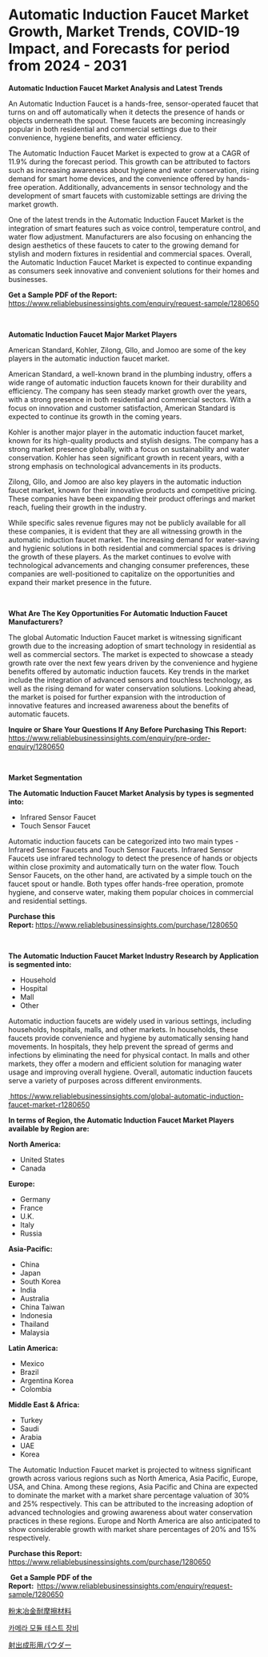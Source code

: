 <p><h1>Automatic Induction Faucet Market Growth, Market Trends, COVID-19 Impact, and Forecasts for period from 2024 - 2031</h1></p><p><strong>Automatic Induction Faucet Market Analysis and Latest Trends</strong></p>
<p><p>An Automatic Induction Faucet is a hands-free, sensor-operated faucet that turns on and off automatically when it detects the presence of hands or objects underneath the spout. These faucets are becoming increasingly popular in both residential and commercial settings due to their convenience, hygiene benefits, and water efficiency.</p><p>The Automatic Induction Faucet Market is expected to grow at a CAGR of 11.9% during the forecast period. This growth can be attributed to factors such as increasing awareness about hygiene and water conservation, rising demand for smart home devices, and the convenience offered by hands-free operation. Additionally, advancements in sensor technology and the development of smart faucets with customizable settings are driving the market growth.</p><p>One of the latest trends in the Automatic Induction Faucet Market is the integration of smart features such as voice control, temperature control, and water flow adjustment. Manufacturers are also focusing on enhancing the design aesthetics of these faucets to cater to the growing demand for stylish and modern fixtures in residential and commercial spaces. Overall, the Automatic Induction Faucet Market is expected to continue expanding as consumers seek innovative and convenient solutions for their homes and businesses.</p></p>
<p><strong>Get a Sample PDF of the Report:&nbsp;</strong> <a href="https://www.reliablebusinessinsights.com/enquiry/request-sample/1280650">https://www.reliablebusinessinsights.com/enquiry/request-sample/1280650</a></p>
<p>&nbsp;</p>
<p><strong>Automatic Induction Faucet Major Market Players</strong></p>
<p><p>American Standard, Kohler, Zilong, Gllo, and Jomoo are some of the key players in the automatic induction faucet market. </p><p>American Standard, a well-known brand in the plumbing industry, offers a wide range of automatic induction faucets known for their durability and efficiency. The company has seen steady market growth over the years, with a strong presence in both residential and commercial sectors. With a focus on innovation and customer satisfaction, American Standard is expected to continue its growth in the coming years.</p><p>Kohler is another major player in the automatic induction faucet market, known for its high-quality products and stylish designs. The company has a strong market presence globally, with a focus on sustainability and water conservation. Kohler has seen significant growth in recent years, with a strong emphasis on technological advancements in its products.</p><p>Zilong, Gllo, and Jomoo are also key players in the automatic induction faucet market, known for their innovative products and competitive pricing. These companies have been expanding their product offerings and market reach, fueling their growth in the industry.</p><p>While specific sales revenue figures may not be publicly available for all these companies, it is evident that they are all witnessing growth in the automatic induction faucet market. The increasing demand for water-saving and hygienic solutions in both residential and commercial spaces is driving the growth of these players. As the market continues to evolve with technological advancements and changing consumer preferences, these companies are well-positioned to capitalize on the opportunities and expand their market presence in the future.</p></p>
<p>&nbsp;</p>
<p><strong>What Are The Key Opportunities For Automatic Induction Faucet Manufacturers?</strong></p>
<p><p>The global Automatic Induction Faucet market is witnessing significant growth due to the increasing adoption of smart technology in residential as well as commercial sectors. The market is expected to showcase a steady growth rate over the next few years driven by the convenience and hygiene benefits offered by automatic induction faucets. Key trends in the market include the integration of advanced sensors and touchless technology, as well as the rising demand for water conservation solutions. Looking ahead, the market is poised for further expansion with the introduction of innovative features and increased awareness about the benefits of automatic faucets.</p></p>
<p><strong>Inquire or Share Your Questions If Any Before Purchasing This Report:</strong> <a href="https://www.reliablebusinessinsights.com/enquiry/pre-order-enquiry/1280650">https://www.reliablebusinessinsights.com/enquiry/pre-order-enquiry/1280650</a></p>
<p>&nbsp;</p>
<p><strong>Market Segmentation</strong></p>
<p><strong>The Automatic Induction Faucet Market Analysis by types is segmented into:</strong></p>
<p><ul><li>Infrared Sensor Faucet</li><li>Touch Sensor Faucet</li></ul></p>
<p><p>Automatic induction faucets can be categorized into two main types - Infrared Sensor Faucets and Touch Sensor Faucets. Infrared Sensor Faucets use infrared technology to detect the presence of hands or objects within close proximity and automatically turn on the water flow. Touch Sensor Faucets, on the other hand, are activated by a simple touch on the faucet spout or handle. Both types offer hands-free operation, promote hygiene, and conserve water, making them popular choices in commercial and residential settings.</p></p>
<p><strong>Purchase this Report:&nbsp;</strong><a href="https://www.reliablebusinessinsights.com/purchase/1280650">https://www.reliablebusinessinsights.com/purchase/1280650</a></p>
<p>&nbsp;</p>
<p><strong>The Automatic Induction Faucet Market Industry Research by Application is segmented into:</strong></p>
<p><ul><li>Household</li><li>Hospital</li><li>Mall</li><li>Other</li></ul></p>
<p><p>Automatic induction faucets are widely used in various settings, including households, hospitals, malls, and other markets. In households, these faucets provide convenience and hygiene by automatically sensing hand movements. In hospitals, they help prevent the spread of germs and infections by eliminating the need for physical contact. In malls and other markets, they offer a modern and efficient solution for managing water usage and improving overall hygiene. Overall, automatic induction faucets serve a variety of purposes across different environments.</p></p>
<p><a href="https://www.reliablebusinessinsights.com/global-automatic-induction-faucet-market-r1280650">&nbsp;https://www.reliablebusinessinsights.com/global-automatic-induction-faucet-market-r1280650</a></p>
<p><strong>In terms of Region, the Automatic Induction Faucet Market Players available by Region are:</strong></p>
<p>
    <p> <strong> North America: </strong>
        <ul>
            <li>United States</li>
            <li>Canada</li>
        </ul>
        </p> 
    <p> <strong> Europe: </strong>
        <ul>
            <li>Germany</li>
            <li>France</li>
            <li>U.K.</li>
            <li>Italy</li>
            <li>Russia</li>
        </ul>
        </p> 
    <p> <strong> Asia-Pacific: </strong>
        <ul>
            <li>China</li>
            <li>Japan</li>
            <li>South Korea</li>
            <li>India</li>
            <li>Australia</li>
            <li>China Taiwan</li>
            <li>Indonesia</li>
            <li>Thailand</li>
            <li>Malaysia</li>
        </ul>
        </p> 
    <p> <strong> Latin America: </strong>
        <ul>
            <li>Mexico</li>
            <li>Brazil</li>
            <li>Argentina Korea</li>
            <li>Colombia</li>
        </ul>
        </p> 
    <p> <strong> Middle East & Africa: </strong>
        <ul>
            <li>Turkey</li>
            <li>Saudi</li>
            <li>Arabia</li>
            <li>UAE</li>
            <li>Korea</li>
        </ul>
    </p>
    </p>
<p><p>The Automatic Induction Faucet market is projected to witness significant growth across various regions such as North America, Asia Pacific, Europe, USA, and China. Among these regions, Asia Pacific and China are expected to dominate the market with a market share percentage valuation of 30% and 25% respectively. This can be attributed to the increasing adoption of advanced technologies and growing awareness about water conservation practices in these regions. Europe and North America are also anticipated to show considerable growth with market share percentages of 20% and 15% respectively.</p></p>
<p><strong>Purchase this Report: </strong><a href="https://www.reliablebusinessinsights.com/purchase/1280650">https://www.reliablebusinessinsights.com/purchase/1280650</a></p>
<p>&nbsp;<strong>Get a Sample PDF of the Report:&nbsp;&nbsp;</strong><a href="https://www.reliablebusinessinsights.com/enquiry/request-sample/1280650">https://www.reliablebusinessinsights.com/enquiry/request-sample/1280650</a></p>
<p><strong></strong></p>
<p><p><a href="https://github.com/klon646/Market-Research-Report-List-1/blob/main/759382098597.md">粉末冶金耐摩擦材料</a></p><p><a href="https://github.com/PhilToryphy7876567/Market-Research-Report-List-2/blob/main/565979290046.md">카메라 모듈 테스트 장비</a></p><p><a href="https://github.com/Alenaieme/Market-Research-Report-List-1/blob/main/186821598598.md">射出成形用パウダー</a></p></p>